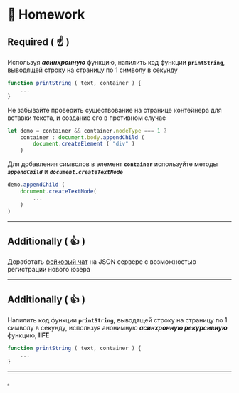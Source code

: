 # :briefcase: Homework

## Required ( :point_up: )

Используя **_асинхронную_** функцию, напилить код функции **`printString`**, выводящей строку на страницу по 1 символу в секунду

```javascript
function printString ( text, container ) {
    ...
}
```

Не забывайте проверить существование на странице контейнера для вставки текста, и создание его в противном случае

```javascript
let demo = container && container.nodeType === 1 ?
    container : document.body.appendChild (
        document.createElement ( "div" )
    )
```

Для добавления символов в элемент **`container`** используйте методы **_`appendChild`_** и **_`document.createTextNode`_**

```javascript
demo.appendChild (
    document.createTextNode(
        ...
    )
)
```

***

## Additionally ( :thumbsup: )

Доработать [фейковый чат](Fake-chat) на  JSON сервере с возможностью регистрации нового юзера

***

## Additionally ( :thumbsup: )

Напилить код функции **`printString`**, выводящей строку на страницу по 1 символу в секунду, используя анонимную **_асинхронную рекурсивную_** функцию, **IIFE**

```javascript
function printString ( text, container ) {
    ...
}
```

*** 
[.](hw-13-answers)